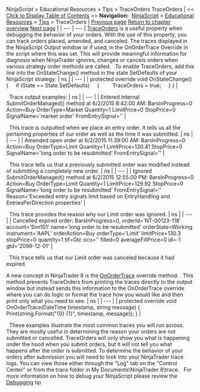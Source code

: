 ﻿
NinjaScript > Educational Resources > Tips > TraceOrders
TraceOrders
| << [Click to Display Table of Contents](traceorders2.md) >> **Navigation:**     [NinjaScript](ninjascript-1.md) > [Educational Resources](educational_resources-1.md) > [Tips](tips-1.md) > TraceOrders | [Previous page](strategy_position_vs__account_-1.md) [Return to chapter overview](tips-1.md) [Next page](user_definable_color_inputs-1.md) |
| --- | --- |
[TraceOrders](traceorders-1.md) is a useful property when debugging the behavior of your orders. With the use of this property, you can track orders placed, amended, and canceled. The traces displayed in the NinjaScript Output window or if used, in the OnOrderTrace Override in the script where this was set. This will provide meaningful information for diagnosis when NinjaTrader ignores, changes or cancels orders when various strategy order methods are called.
 
To enable TraceOrders, add this line into the OnStateChange() method in the state SetDefaults of your NinjaScript strategy:
| ns |
| --- |
| protected override void OnStateChange() {      if (State == State.SetDefaults)      {          TraceOrders = true;      } } |

 
Trace output examples:
| ns |
| --- |
| Entered internal SubmitOrderManaged() method at 6/2/2015 8:42:00 AM: BarsInProgress=0 Action=Buy OrderType=Market Quantity=1 LimitPrice=0 StopPrice=0 SignalName='market order' FromEntrySignal='' |

 
This trace is outputted when we place an entry order. It tells us all the pertaining properties of our order as well as the time it was submitted.
| ns |
| --- |
| Amended open order at 6/2/2015 11:39:00 AM: BarsInProgress=0 Action=Buy OrderType=Limit Quantity=1 LimitPrice=130.41 StopPrice=0 SignalName='long order to be resubmitted' FromEntrySignal='' |

 
This trace tells us that a previously submitted order was modified instead of submitting a completely new order.
| ns |
| --- |
| Ignored SubmitOrderManaged() method at 6/2/2015 12:55:00 PM: BarsInProgress=0 Action=Buy OrderType=Limit Quantity=1 LimitPrice=129.92 StopPrice=0 SignalName='long order to be resubmitted' FromEntrySignal='' Reason='Exceeded entry signals limit based on EntryHandling and EntriesPerDirection properties' |

 
This trace provides the reason why our Limit order was ignored.
| ns |
| --- |
| Cancelled expired order: BarsInProgress=0, orderId='NT-00123-118' account='Sim101' name='long order to be resubmitted' orderState=Working instrument='AAPL' orderAction=Buy orderType='Limit' limitPrice=130.3 stopPrice=0 quantity=1 tif=Gtc oco='' filled=0 averageFillPrice=0 id=-1 gtd='2099-12-01' |

 
This trace tells us that our Limit order was canceled because it had expired.

A new concept in NinjaTrader 8 is the [OnOrderTrace](onordertrace-1.md) override method.
 
This method prevents TraceOrders from printing the traces directly to the output window but instead sends this information to the OnOrderTrace override where you can do logic or format the trace how you would like and then print only what you need to see.
| ns |
| --- |
| protected override void OnOrderTrace(DateTime timestamp, string message) {      Print(string.Format("{0} {1}", timestamp, message)); } |

 
These examples illustrate the most common traces you will run across. They are mostly useful in determining the reason your orders are not submitted or cancelled. TraceOrders will only show you what is happening under the hood when you submit orders, but it will not tell you what happens after the order is submitted. To determine the behavior of your orders after submission you will need to look into your NinjaTrader trace logs. You can view those either through the "Log" tab on the "Control Center" or from the trace folder in My Documents\\NinjaTrader 8\\trace\.
 
For more information on how to debug your NinjaScript please review the [Debugging](debugging_your_ninjascript_cod-1.md) tip.

